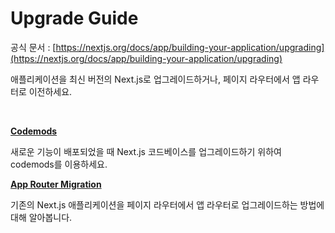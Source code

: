 # **Upgrade Guide**

공식 문서 : [https://nextjs.org/docs/app/building-your-application/upgrading](https://nextjs.org/docs/app/building-your-application/upgrading)

애플리케이션을 최신 버전의 Next.js로 업그레이드하거나, 페이지 라우터에서 앱 라우터로 이전하세요.

<br>

[**Codemods**](./Codemods.md)

새로운 기능이 배포되었을 때 Next.js 코드베이스를 업그레이드하기 위하여 codemods를 이용하세요.

[**App Router Migration**](./App_Router_Migration.md)

기존의 Next.js 애플리케이션을 페이지 라우터에서 앱 라우터로 업그레이드하는 방법에 대해 알아봅니다.
